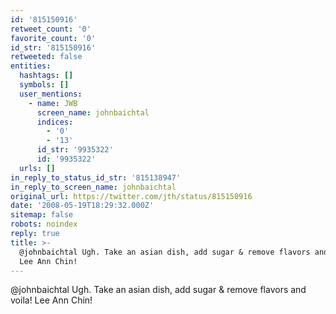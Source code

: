```yaml
---
id: '815150916'
retweet_count: '0'
favorite_count: '0'
id_str: '815150916'
retweeted: false
entities:
  hashtags: []
  symbols: []
  user_mentions:
    - name: JWB
      screen_name: johnbaichtal
      indices:
        - '0'
        - '13'
      id_str: '9935322'
      id: '9935322'
  urls: []
in_reply_to_status_id_str: '815138947'
in_reply_to_screen_name: johnbaichtal
original_url: https://twitter.com/jth/status/815150916
date: '2008-05-19T18:29:32.000Z'
sitemap: false
robots: noindex
reply: true
title: >-
  @johnbaichtal Ugh. Take an asian dish, add sugar & remove flavors and voila!
  Lee Ann Chin!
---
```


@johnbaichtal Ugh. Take an asian dish, add sugar & remove flavors and voila! Lee Ann Chin!